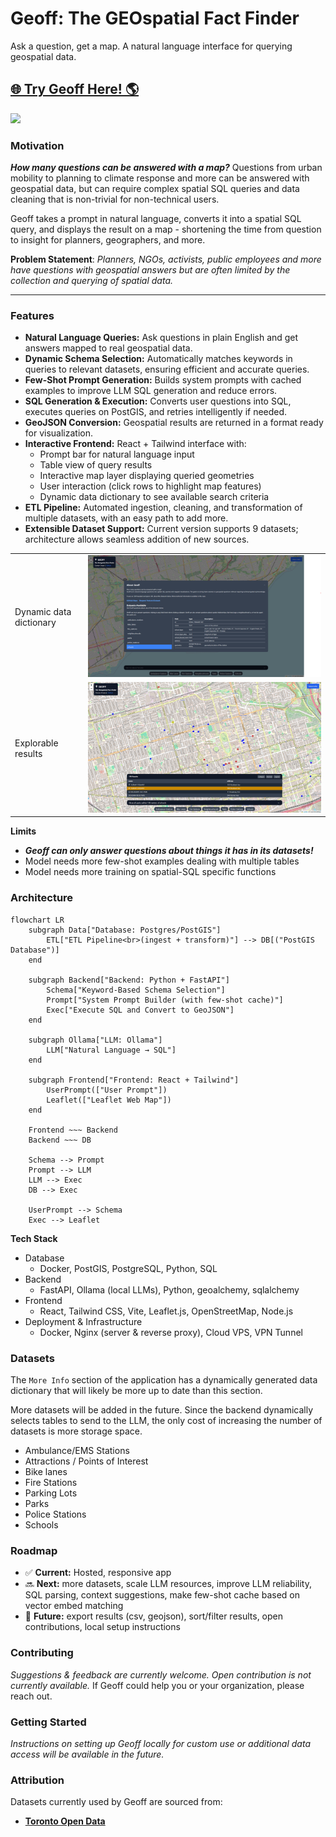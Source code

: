 # Geoff: The GEOspatial Fact Finder
Ask a question, get a map. A natural language interface for querying geospatial data.

**[🌐 Try Geoff Here! 🌎](https://geoff.connorcrowe.ca)**
---

![](images/recordings/geoff-09-05-small.gif)

### Motivation
***How many questions can be answered with a map?*** Questions from urban mobility to planning to climate response and more can be answered with geospatial data, but can require complex spatial SQL queries and data cleaning that is non-trivial for non-technical users.

Geoff takes a prompt in natural language, converts it into a spatial SQL query, and displays the result on a map - shortening the time from question to insight for planners, geographers, and more.

**Problem Statement**: *Planners, NGOs, activists, public employees and more have questions with geospatial answers but are often limited by the collection and querying of spatial data.*

---

### Features

- **Natural Language Queries:** Ask questions in plain English and get answers mapped to real geospatial data.  
- **Dynamic Schema Selection:** Automatically matches keywords in queries to relevant datasets, ensuring efficient and accurate queries.  
- **Few-Shot Prompt Generation:** Builds system prompts with cached examples to improve LLM SQL generation and reduce errors.  
- **SQL Generation & Execution:** Converts user questions into SQL, executes queries on PostGIS, and retries intelligently if needed.  
- **GeoJSON Conversion:** Geospatial results are returned in a format ready for visualization.  
- **Interactive Frontend:** React + Tailwind interface with:
  - Prompt bar for natural language input  
  - Table view of query results  
  - Interactive map layer displaying queried geometries  
  - User interaction (click rows to highlight map features)  
  - Dynamic data dictionary to see available search criteria
- **ETL Pipeline:** Automated ingestion, cleaning, and transformation of multiple datasets, with an easy path to add more.  
- **Extensible Dataset Support:** Current version supports 9 datasets; architecture allows seamless addition of new sources. 

|   |   |
| - | - |
| Dynamic data dictionary   | ![](images/screenshots/example-datadict.png) | 
| Explorable results        | ![](images/screenshots/example-query02.png) |

**Limits**
- ***Geoff can only answer questions about things it has in its datasets!***
- Model needs more few-shot examples dealing with multiple tables
- Model needs more training on spatial-SQL specific functions

### Architecture
```mermaid
flowchart LR
    subgraph Data["Database: Postgres/PostGIS"]
        ETL["ETL Pipeline<br>(ingest + transform)"] --> DB[("PostGIS Database")]
    end

    subgraph Backend["Backend: Python + FastAPI"]
        Schema["Keyword-Based Schema Selection"]
        Prompt["System Prompt Builder (with few-shot cache)"]
        Exec["Execute SQL and Convert to GeoJSON"]
    end

    subgraph Ollama["LLM: Ollama"]
        LLM["Natural Language → SQL"]
    end

    subgraph Frontend["Frontend: React + Tailwind"]
        UserPrompt(["User Prompt"])
        Leaflet(["Leaflet Web Map"])
    end

    Frontend ~~~ Backend
    Backend ~~~ DB

    Schema --> Prompt
    Prompt --> LLM
    LLM --> Exec
    DB --> Exec

    UserPrompt --> Schema
    Exec --> Leaflet
```
**Tech Stack**
- Database
    - Docker, PostGIS, PostgreSQL, Python, SQL
- Backend
    - FastAPI, Ollama (local LLMs), Python, geoalchemy, sqlalchemy
- Frontend 
    - React, Tailwind CSS, Vite, Leaflet.js, OpenStreetMap, Node.js
- Deployment & Infrastructure
    - Docker, Nginx (server & reverse proxy), Cloud VPS, VPN Tunnel

### Datasets
The `More Info` section of the application has a dynamically generated data dictionary that will likely be more up to date than this section.

More datasets will be added in the future. Since the backend dynamically selects tables to send to the LLM, the only cost of increasing the number of datasets is more storage space. 
- Ambulance/EMS Stations
- Attractions / Points of Interest
- Bike lanes
- Fire Stations
- Parking Lots
- Parks
- Police Stations
- Schools

### Roadmap
- ✅ **Current:** Hosted, responsive app
- 🔜 **Next:** more datasets, scale LLM resources, improve LLM reliability, SQL parsing, context suggestions, make few-shot cache based on vector embed matching
- 🎯 **Future:** export results (csv, geojson), sort/filter results, open contributions, local setup instructions

### Contributing
*Suggestions & feedback are currently welcome. Open contribution is not currently available.*
If Geoff could help you or your organization, please reach out.

### Getting Started
*Instructions on setting up Geoff locally for custom use or additional data access will be available in the future.*

### Attribution
Datasets currently used by Geoff are sourced from:
- [**Toronto Open Data**](https://open.toronto.ca/)
    